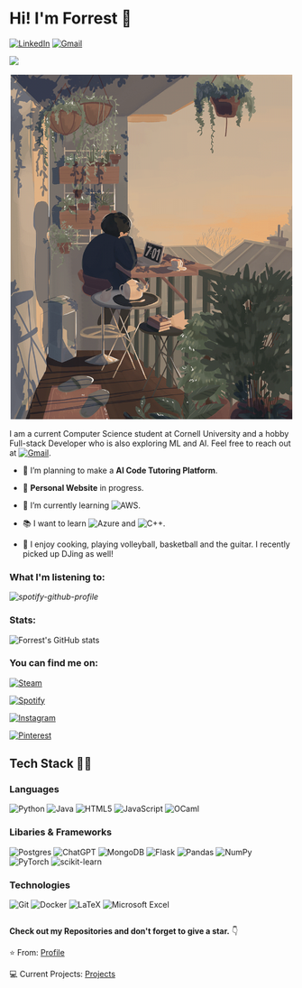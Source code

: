 # Hi! I'm Forrest 👋

[![LinkedIn][linkedin-shield]][linkedin-url]
[![Gmail][gmail1-shield]][gmail1-url]

<img src="https://img.shields.io/github/followers/forrestcai35?label=Followers" style=" float:left, margin-right:10px" />

[gmail1-shield]: https://img.shields.io/badge/Gmail-555?style=for-the-badge&logo=gmail&logoColor=white
[gmail1-url]: mailto:fhc25@cornell.edu

[linkedin-shield]: https://img.shields.io/badge/-LinkedIn-black.svg?style=for-the-badge&logo=linkedin&colorB=555
[linkedin-url]: https://linkedin.com/in/forrestcai

<p align="center">
  <img src="Sprites/banner.gif" width = 500>
</p>


I am a current Computer Science student at Cornell University and a hobby Full-stack Developer who is also exploring ML and AI. Feel free to reach out at [![Gmail][gmail-shield]][gmail-url]. 

[gmail-shield]: https://img.shields.io/badge/fhc25@cornell.edu-D14836?style=flat
[gmail-url]: mailto:fhc25@cornell.edu
 
 * 🔭 I’m planning to make a **AI Code Tutoring Platform**.

 * 🚧 **Personal Website** in progress.
 
 * 🌱 I’m currently learning ![AWS](https://img.shields.io/badge/AWS-%23FF9900.svg?style=flat&logo=amazon-aws&logoColor=white).

 * :books: I want to learn ![Azure](https://img.shields.io/badge/Azure-%230072C6.svg?style=flat&logo=microsoftazure&logoColor=white) and ![C++](https://img.shields.io/badge/C++-%2300599C.svg?style=flat&logo=c%2B%2B&logoColor=white).

 * 🏐 I enjoy cooking, playing volleyball, basketball and the guitar. I recently picked up DJing as well!

### What I'm listening to:

*![spotify-github-profile](https://spotify-github-profile.vercel.app/api/view?uid=n6hye6l1mwqys2cwiw4u51j8b&cover_image=true&theme=natemoo-re&show_offline=true&background_color=000000&interchange=false&bar_color=8f1fea&bar_color_cover=false)*

### Stats:
![Forrest's GitHub stats](https://github-readme-stats.vercel.app/api?username=forrestcai35&show_icons=true&theme=midnight-purple)

### You can find me on:
[![Steam][steam-shield]][steam-url]

[steam-shield]: https://img.shields.io/badge/steam-%23000000.svg?style=for-the-badge&logo=steam&logoColor=white
[steam-url]: https://steamcommunity.com/id/opr3a

[![Spotify][spotify-shield]][spotify-url]

[spotify-shield]: https://img.shields.io/badge/Spotify-1ED760?style=for-the-badge&logo=spotify&logoColor=white
[spotify-url]: https://open.spotify.com/user/n6hye6l1mwqys2cwiw4u51j8b?si=d8a289246e4540fc

[![Instagram][instagram-shield]][instagram-url]

[instagram-shield]: https://img.shields.io/badge/Instagram-E1306C?style=for-the-badge&logo=instagram&logoColor=white
[instagram-url]: https://www.instagram.com/forrest.cai/

[![Pinterest][pinterest-shield]][pinterest-url]

[pinterest-shield]: https://img.shields.io/badge/Pinterest-%23E60023.svg?style=for-the-badge&logo=Pinterest&logoColor=white
[pinterest-url]: https://www.pinterest.com/forestcai/

## Tech Stack 👨‍💻
### Languages 
![Python](https://img.shields.io/badge/python-3670A0?style=for-the-badge&logo=python&logoColor=white)
![Java](https://img.shields.io/badge/Java-%23F7931E.svg?style=for-the-badge&logo=openjdk&logoColor=white)
![HTML5](https://img.shields.io/badge/html5-%23E34F26.svg?style=for-the-badge&logo=html5&logoColor=white)
![JavaScript](https://img.shields.io/badge/javascript-%23323330.svg?style=for-the-badge&logo=javascript&logoColor=%23F7DF1E)
![OCaml](https://img.shields.io/badge/OCaml-%23E98407.svg?style=for-the-badge&logo=ocaml&logoColor=white)

### Libaries & Frameworks
![Postgres](https://img.shields.io/badge/postgres-%23316192.svg?style=for-the-badge&logo=postgresql&logoColor=white)
![ChatGPT](https://img.shields.io/badge/chatGPT-74aa9c?style=for-the-badge&logo=openai&logoColor=white)
![MongoDB](https://img.shields.io/badge/MongoDB-%234ea94b.svg?style=for-the-badge&logo=mongodb&logoColor=white)
![Flask](https://img.shields.io/badge/flask-%23000.svg?style=for-the-badge&logo=flask&logoColor=white)
![Pandas](https://img.shields.io/badge/pandas-%23150458.svg?style=for-the-badge&logo=pandas&logoColor=white)
![NumPy](https://img.shields.io/badge/numpy-%23013243.svg?style=for-the-badge&logo=numpy&logoColor=white)
![PyTorch](https://img.shields.io/badge/PyTorch-%23EE4C2C.svg?style=for-the-badge&logo=PyTorch&logoColor=white)
![scikit-learn](https://img.shields.io/badge/scikit--learn-%23F7931E.svg?style=for-the-badge&logo=scikit-learn&logoColor=white)

### Technologies 
![Git](https://img.shields.io/badge/git-%23F05033.svg?style=for-the-badge&logo=git&logoColor=white)
![Docker](https://img.shields.io/badge/docker-%230db7ed.svg?style=for-the-badge&logo=docker&logoColor=white)
![LaTeX](https://img.shields.io/badge/latex-%23008080.svg?style=for-the-badge&logo=latex&logoColor=white)
![Microsoft Excel](https://img.shields.io/badge/Excel-217346?style=for-the-badge&logo=microsoft-excel&logoColor=white)
##
**Check out my Repositories and don't forget to give a star.** 👇

:star: From: [Profile](https://github.com/forrestcai35)

💻 Current Projects: [Projects](https://github.com/forrestcai35?tab=repositories)



<!--
**forrestcai35/forrestcai35** is a ✨ _special_ ✨ repository because its `README.md` (this file) appears on your GitHub profile.

Here are some ideas to get you started:

- 🔭 I’m currently working on ...
- 🌱 I’m currently learning ...
- 👯 I’m looking to collaborate on ...
- 🤔 I’m looking for help with ...
- 💬 Ask me about ...
- 📫 How to reach me: ...
- 😄 Pronouns: ...
- ⚡ Fun fact: ...
-->
